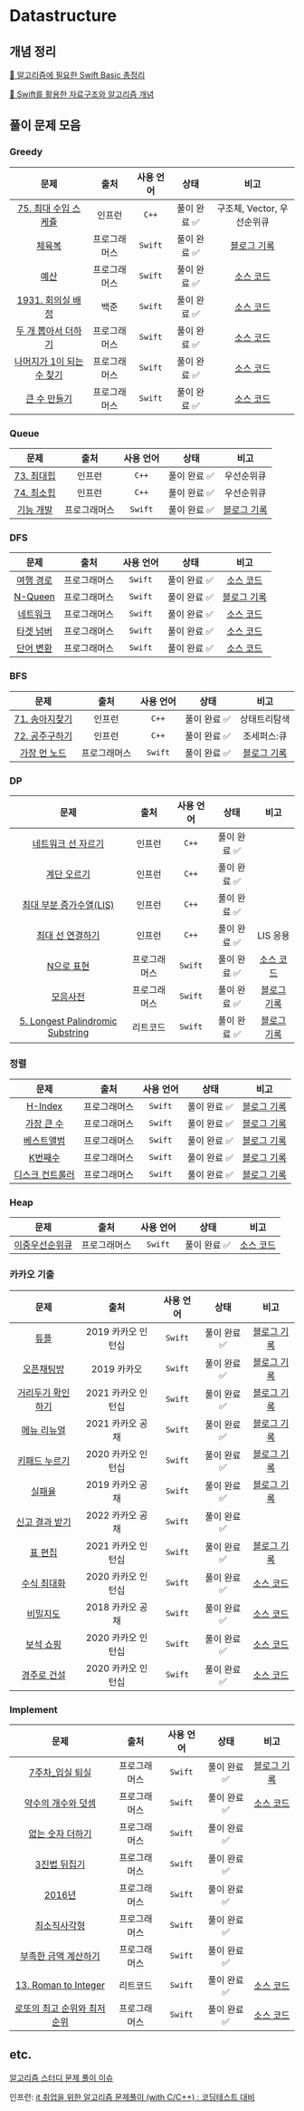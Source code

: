 # Datastructure
## 개념 정리
[📌 알고리즘에 필요한 Swift Basic 총정리](https://github.com/HeegeePark/MyStudySpace/blob/master/Algorithm/%EC%95%8C%EA%B3%A0%EB%A6%AC%EC%A6%98%EC%97%90%20%ED%95%84%EC%9A%94%ED%95%9C%20Swift%20Basic.md)

[📌 Swift를 활용한 자료구조와 알고리즘 개념](https://github.com/HeegeePark/MyStudySpace/blob/master/Algorithm/Swift%EB%A5%BC%20%ED%99%9C%EC%9A%A9%ED%95%9C%20Data%20Structure%EC%99%80%20Algorithm%20%EA%B0%9C%EB%85%90%20%EB%B0%8F%20%EC%98%88%EC%A0%9C%20%EC%A0%95%EB%A6%AC.md)

## 풀이 문제 모음
### Greedy
|문제|출처|사용 언어|상태|비고|
|:------:|:---:|:---:|:---:|:---:|
|[75. 최대 수입 스케쥴](https://github.com/HeegeePark/DataStructure/blob/master/C%2B%2B/Greedy/inf_75_%EC%B5%9C%EB%8C%80%20%EC%88%98%EC%9E%85%20%EC%8A%A4%EC%BC%80%EC%A5%B4/inf_75_%EC%B5%9C%EB%8C%80%20%EC%88%98%EC%9E%85%20%EC%8A%A4%EC%BC%80%EC%A5%B4/main.cpp)|인프런|`C++`|풀이 완료 ✅|구조체, Vector, 우선순위큐|
|[체육복](https://programmers.co.kr/learn/courses/30/lessons/42862)|프로그래머스|`Swift`|풀이 완료 ✅|[블로그 기록](https://heegeepark.github.io//articles/2021-05/%EC%B2%B4%EC%9C%A1%EB%B3%B5)|
|[예산](https://programmers.co.kr/learn/courses/30/lessons/12982)|프로그래머스|`Swift`|풀이 완료 ✅|[소스 코드](https://github.com/HeegeePark/DataStructure/blob/master/Programmers/Greedy.playground/Pages/Budget.xcplaygroundpage/Contents.swift)|
|[1931. 회의실 배정](https://www.acmicpc.net/problem/1931)|백준|`Swift`|풀이 완료 ✅|[소스 코드](https://github.com/HeegeePark/DataStructure/blob/12fc0b0ac82692c887eda8fd5c9804d7b41b4891/Baekjoon/GreedyAlgorithm/BJ_1931(%ED%9A%8C%EC%9D%98%EC%8B%A4%EB%B0%B0%EC%A0%95)/BJ_1931(%ED%9A%8C%EC%9D%98%EC%8B%A4%EB%B0%B0%EC%A0%95)/main.swift)|
|[두 개 뽑아서 더하기](https://programmers.co.kr/learn/courses/30/lessons/68644)|프로그래머스|`Swift`|풀이 완료 ✅|[소스 코드](https://github.com/HeegeePark/DataStructure/blob/0c0a33f6175a29bdfb53dbef6c469d07315ba3c1/Programmers/Greedy.playground/Pages/AddTwoChoice.xcplaygroundpage/Contents.swift)|
|[나머지가 1이 되는 수 찾기](https://programmers.co.kr/learn/courses/30/lessons/42883)|프로그래머스|`Swift`|풀이 완료 ✅|[소스 코드](https://github.com/HeegeePark/DataStructure/blob/master/Programmers/Greedy.playground/Pages/Reminder1.xcplaygroundpage/Contents.swift)|
|[큰 수 만들기](https://programmers.co.kr/learn/courses/30/lessons/87389)|프로그래머스|`Swift`|풀이 완료 ✅|[소스 코드](Programmers/Greedy.playground/Pages/MakeBigNumber.xcplaygroundpage/Contents.swift)|

### Queue
|문제|출처|사용 언어|상태|비고|
|:------:|:---:|:---:|:---:|:---:|
|[73. 최대힙](https://github.com/HeegeePark/DataStructure/blob/master/C%2B%2B/Queue/inf_73_%EC%B5%9C%EB%8C%80%ED%9E%99(%EC%9A%B0%EC%84%A0%EC%88%9C%EC%9C%84%ED%81%90)/inf_73_%EC%B5%9C%EB%8C%80%ED%9E%99(%EC%9A%B0%EC%84%A0%EC%88%9C%EC%9C%84%ED%81%90)/main.cpp)|인프런|`C++`|풀이 완료 ✅|우선순위큐|
|[74. 최소힙](https://github.com/HeegeePark/DataStructure/blob/master/C%2B%2B/Queue/inf_74_%EC%B5%9C%EC%86%8C%ED%9E%99/inf_74_%EC%B5%9C%EC%86%8C%ED%9E%99/main.cpp)|인프런|`C++`|풀이 완료 ✅|우선순위큐|
|[기능 개발](https://github.com/HeegeePark/DataStructure/blob/master/Programmers/%EC%8A%A4%ED%83%9D_%ED%81%90.playground/Pages/DevelopFeature.xcplaygroundpage/Contents.swift)|프로그래머스|`Swift`|풀이 완료 ✅|[블로그 기록](https://heegeepark.github.io//articles/2021-07/%EA%B8%B0%EB%8A%A5%EA%B0%9C%EB%B0%9C)|

### DFS
|문제|출처|사용 언어|상태|비고|
|:------:|:---:|:---:|:---:|:---:|
|[여행 경로](https://programmers.co.kr/learn/courses/30/lessons/43164)|프로그래머스|`Swift`|풀이 완료 ✅|[소스 코드](https://github.com/HeegeePark/DataStructure/blob/master/Programmers/DFS.playground/Pages/TravelRoute.xcplaygroundpage/Contents.swift)|
|[N-Queen](https://programmers.co.kr/learn/courses/30/lessons/12952)|프로그래머스|`Swift`|풀이 완료 ✅|[블로그 기록](https://heegeepark.github.io//articles/2022-03/NQueen)|
|[네트워크](https://programmers.co.kr/learn/courses/30/lessons/43162)|프로그래머스|`Swift`|풀이 완료 ✅|[소스 코드](https://github.com/HeegeePark/DataStructure/blob/master/Programmers/DFS.playground/Pages/Network.xcplaygroundpage/Contents.swift)|
|[타겟 넘버](https://programmers.co.kr/learn/courses/30/lessons/43165)|프로그래머스|`Swift`|풀이 완료 ✅|[소스 코드](https://github.com/HeegeePark/DataStructure/blob/master/Programmers/DFS.playground/Pages/TargetNumber.xcplaygroundpage/Contents.swift)|
|[단어 변환](https://programmers.co.kr/learn/courses/30/lessons/43163)|프로그래머스|`Swift`|풀이 완료 ✅|[소스 코드](https://github.com/HeegeePark/DataStructure/blob/master/Programmers/DFS.playground/Pages/WordConversion.xcplaygroundpage/Contents.swift)|

### BFS
|문제|출처|사용 언어|상태|비고|
|:------:|:---:|:---:|:---:|:---:|
|[71. 송아지찾기](https://github.com/HeegeePark/DataStructure/blob/master/C%2B%2B/BFS/inf_71_%EC%86%A1%EC%95%84%EC%A7%80%EC%B0%BE%EA%B8%B0(%EC%83%81%ED%83%9C%ED%8A%B8%EB%A6%AC%ED%83%90%EC%83%89)/%EC%86%A1%EC%95%84%EC%A7%80%EC%B0%BE%EA%B8%B0(%EC%83%81%ED%83%9C%ED%8A%B8%EB%A6%AC%ED%83%90%EC%83%89)/main.cpp)|인프런|`C++`|풀이 완료 ✅|상태트리탐색|
|[72. 공주구하기](https://github.com/HeegeePark/DataStructure/blob/ebd20caa1fba74c495d514cc0761e9e74a2d542b/C%2B%2B/BFS/inf_72_%EA%B3%B5%EC%A3%BC%EA%B5%AC%ED%95%98%EA%B8%B0(%ED%81%90%20%EC%9E%90%EB%A3%8C%EA%B5%AC%EC%A1%B0)/%EA%B3%B5%EC%A3%BC%EA%B5%AC%ED%95%98%EA%B8%B0(%ED%81%90%20%EC%9E%90%EB%A3%8C%EA%B5%AC%EC%A1%B0)/main.cpp)|인프런|`C++`|풀이 완료 ✅|조세퍼스:큐|
|[가장 먼 노드](https://programmers.co.kr/learn/courses/30/lessons/49189)|프로그래머스|`Swift`|풀이 완료 ✅|[블로그 기록](https://heegeepark.github.io//articles/2022-05/%EA%B0%80%EC%9E%A5%EB%A8%BC%EB%85%B8%EB%93%9C)|

### DP
|문제|출처|사용 언어|상태|비고|
|:------:|:---:|:---:|:---:|:---:|
|[네트워크 선 자르기](https://github.com/HeegeePark/DataStructure/blob/master/C%2B%2B/DP/inf_dp1_%EB%84%A4%ED%8A%B8%EC%9B%8C%ED%81%AC%20%EC%84%A0%20%EC%9E%90%EB%A5%B4%EA%B8%B0/inf_dp1_%EB%84%A4%ED%8A%B8%EC%9B%8C%ED%81%AC%20%EC%84%A0%20%EC%9E%90%EB%A5%B4%EA%B8%B0/main.cpp)|인프런|`C++`|풀이 완료 ✅||
|[계단 오르기](https://github.com/HeegeePark/DataStructure/blob/master/C%2B%2B/DP/inf_dp2_%EA%B3%84%EB%8B%A8%EC%98%A4%EB%A5%B4%EA%B8%B0/inf_dp2_%EA%B3%84%EB%8B%A8%EC%98%A4%EB%A5%B4%EA%B8%B0/main.cpp)|인프런|`C++`|풀이 완료 ✅||
|[최대 부분 증가수열(LIS)](https://github.com/HeegeePark/DataStructure/blob/master/C%2B%2B/DP/inf_dp3_%EC%B5%9C%EB%8C%80%20%EB%B6%80%EB%B6%84%20%EC%A6%9D%EA%B0%80%EC%88%98%EC%97%B4/inf_dp3_%EC%B5%9C%EB%8C%80%20%EB%B6%80%EB%B6%84%20%EC%A6%9D%EA%B0%80%EC%88%98%EC%97%B4/main.cpp)|인프런|`C++`|풀이 완료 ✅||
|[최대 선 연결하기](https://github.com/HeegeePark/DataStructure/blob/master/C%2B%2B/DP/inf_dp4_%EC%B5%9C%EB%8C%80%20%EC%84%A0%20%EC%97%B0%EA%B2%B0%ED%95%98%EA%B8%B0/inf_dp4_%EC%B5%9C%EB%8C%80%20%EC%84%A0%20%EC%97%B0%EA%B2%B0%ED%95%98%EA%B8%B0/main.cpp)|인프런|`C++`|풀이 완료 ✅|LIS 응용|
|[N으로 표현](https://programmers.co.kr/learn/courses/30/lessons/42895)|프로그래머스|`Swift`|풀이 완료 ✅|[소스 코드](https://github.com/HeegeePark/DataStructure/blob/master/Programmers/DP.playground/Pages/N%EC%9C%BC%EB%A1%9C%20%ED%91%9C%ED%98%84.xcplaygroundpage/Contents.swift)|
|[모음사전](https://programmers.co.kr/learn/courses/30/lessons/84512)|프로그래머스|`Swift`|풀이 완료 ✅|[블로그 기록](https://heegeepark.github.io//articles/2022-03/%EB%AA%A8%EC%9D%8C%EC%82%AC%EC%A0%84)|
|[5. Longest Palindromic Substring](https://leetcode.com/problems/longest-palindromic-substring)|리트코드|`Swift`|풀이 완료 ✅|[블로그 기록](https://heegeepark.github.io//articles/2022-05/Palindromic)|

### 정렬
|문제|출처|사용 언어|상태|비고|
|:------:|:---:|:---:|:---:|:---:|
|[H-Index](https://github.com/HeegeePark/DataStructure/blob/master/Programmers/%EC%A0%95%EB%A0%AC.playground/Pages/HIndex.xcplaygroundpage/Contents.swift)|프로그래머스|`Swift`|풀이 완료 ✅|[블로그 기록](https://heegeepark.github.io//articles/2021-06/HIndex)|
|[가장 큰 수](https://programmers.co.kr/learn/courses/30/lessons/42746)|프로그래머스|`Swift`|풀이 완료 ✅|[블로그 기록](https://heegeepark.github.io//articles/2021-04/%EA%B0%80%EC%9E%A5%ED%81%B0%EC%88%98)|
|[베스트앨범](https://programmers.co.kr/learn/courses/30/lessons/42579)|프로그래머스|`Swift`|풀이 완료 ✅|[블로그 기록](https://heegeepark.github.io//articles/2021-05/%EB%B2%A0%EC%8A%A4%ED%8A%B8%EC%95%A8%EB%B2%94)|
|[K번째수](https://programmers.co.kr/learn/courses/30/lessons/42748)|프로그래머스|`Swift`|풀이 완료 ✅|[블로그 기록](https://heegeepark.github.io//articles/2021-07/k%EB%B2%88%EC%A7%B8%EC%88%98)|
|[디스크 컨트롤러](https://programmers.co.kr/learn/courses/30/lessons/42627)|프로그래머스|`Swift`|풀이 완료 ✅|[블로그 기록](https://heegeepark.github.io//articles/2022-03/diskcontroller)|

### Heap
|문제|출처|사용 언어|상태|비고|
|:------:|:---:|:---:|:---:|:---:|
|[이중우선순위큐](https://programmers.co.kr/learn/courses/30/lessons/42628)|프로그래머스|`Swift`|풀이 완료 ✅|[소스 코드](https://github.com/HeegeePark/DataStructure/blob/master/Programmers/Heap.playground/Pages/DoublePriorityQueue.xcplaygroundpage/Contents.swift)|

### 카카오 기출
|문제|출처|사용 언어|상태|비고|
|:------:|:---:|:---:|:---:|:---:|
|[튜플](https://github.com/HeegeePark/DataStructure/blob/master/Kakao/Swift.playground/Pages/Tuple.xcplaygroundpage/Contents.swift)|2019 카카오 인턴십|`Swift`|풀이 완료 ✅|[블로그 기록](https://heegeepark.github.io//articles/2021-07/tuple)|
|[오픈채팅방](https://github.com/HeegeePark/DataStructure/blob/master/Kakao/Swift.playground/Pages/OpenChattingRoom.xcplaygroundpage/Contents.swift)|2019 카카오|`Swift`|풀이 완료 ✅|[블로그 기록](https://heegeepark.github.io//articles/2021-07/%EC%98%A4%ED%94%88%EC%B1%84%ED%8C%85%EB%B0%A9)|
|[거리두기 확인하기](https://github.com/HeegeePark/DataStructure/blob/master/Kakao/Swift.playground/Pages/CheckSocialDistance.xcplaygroundpage/Contents.swift)|2021 카카오 인턴십|`Swift`|풀이 완료 ✅|[블로그 기록](https://heegeepark.github.io//articles/2021-09/%EA%B1%B0%EB%A6%AC%EB%91%90%EA%B8%B0-%ED%99%95%EC%9D%B8%ED%95%98%EA%B8%B0)|
|[메뉴 리뉴얼](https://github.com/HeegeePark/DataStructure/blob/master/Kakao/Swift.playground/Pages/MenuRenewal.xcplaygroundpage/Contents.swift)|2021 카카오 공채|`Swift`|풀이 완료 ✅|[블로그 기록](https://heegeepark.github.io//articles/2021-07/%EB%A9%94%EB%89%B4-%EB%A6%AC%EB%89%B4%EC%96%BC)|
|[키패드 누르기](https://programmers.co.kr/learn/courses/30/lessons/67256)|2020 카카오 인턴십|`Swift`|풀이 완료 ✅|[블로그 기록](https://heegeepark.github.io//articles/2021-06/Keypad)|
|[실패율](https://programmers.co.kr/learn/courses/30/lessons/42889?language=swift)|2019 카카오 공채|`Swift`|풀이 완료 ✅|[블로그 기록](https://heegeepark.github.io//articles/2021-12/failureRate)|
|[신고 결과 받기](Kakao/Swift.playground/Pages/ReportResult.xcplaygroundpage/Contents.swift)|2022 카카오 공채|`Swift`|풀이 완료 ✅||
|[표 편집](https://github.com/HeegeePark/DataStructure/blob/master/Kakao/Swift.playground/Pages/EditChart.xcplaygroundpage/Contents.swift)|2021 카카오 인턴십|`Swift`|풀이 완료 ✅|[블로그 기록](https://heegeepark.github.io//articles/2022-04/%ED%91%9C%ED%8E%B8%EC%A7%91)|
|[수식 최대화](https://programmers.co.kr/learn/courses/30/lessons/67257)|2020 카카오 인턴십|`Swift`|풀이 완료 ✅|[소스 코드](https://github.com/HeegeePark/DataStructure/blob/31a409ac75e05f5284907544f06efe7840f5d20d/Kakao/Swift.playground/Pages/MaximizeFormulas.xcplaygroundpage/Contents.swift)|
|[비밀지도](https://programmers.co.kr/learn/courses/30/lessons/17681)|2018 카카오 공채|`Swift`|풀이 완료 ✅|[소스 코드](https://github.com/HeegeePark/DataStructure/blob/c2d0c4e1fc752f97babae6d8410272b8d2941a1d/Kakao/Swift.playground/Pages/SecretMap.xcplaygroundpage/Contents.swift)|
|[보석 쇼핑](https://programmers.co.kr/learn/courses/30/lessons/67258)|2020 카카오 인턴십|`Swift`|풀이 완료 ✅|[소스 코드](https://github.com/HeegeePark/DataStructure/blob/a10961de3c528f1c5474a9645eda7d9520034695/Kakao/Swift.playground/Pages/GemShopping.xcplaygroundpage/Contents.swift)|
|[경주로 건설](https://programmers.co.kr/learn/courses/30/lessons/67259)|2020 카카오 인턴십|`Swift`|풀이 완료 ✅|[소스 코드](https://github.com/HeegeePark/DataStructure/blob/32e40e511dee9d00e0a0f6fcd4f0a98b650ddc8a/Kakao/Swift.playground/Pages/RaceTrackConstruction.xcplaygroundpage/Contents.swift)|

### Implement
|문제|출처|사용 언어|상태|비고|
|:------:|:---:|:---:|:---:|:---:|
|[7주차_입실 퇴실](https://github.com/HeegeePark/DataStructure/blob/master/Programmers/Simulation.playground/Pages/EnterLeave.xcplaygroundpage/Contents.swift)|프로그래머스|`Swift`|풀이 완료 ✅|[블로그 기록](https://heegeepark.github.io//articles/2021-10/week7)|
|[약수의 개수와 덧셈](https://programmers.co.kr/learn/courses/30/lessons/77884)|프로그래머스|`Swift`|풀이 완료 ✅|[소스 코드](https://github.com/HeegeePark/DataStructure/blob/45109a4a2a5ef6c9604eab1b214868fca7d1b191/Programmers/Simulation.playground/Pages/DivisorCount%26Addition.xcplaygroundpage/Contents.swift)|
|[없는 숫자 더하기](https://github.com/HeegeePark/DataStructure/blob/38f42d560266b1de95903ef536058d4068479567/Programmers/Simulation.playground/Pages/SumNoExistNumber.xcplaygroundpage/Contents.swift)|프로그래머스|`Swift`|풀이 완료 ✅||
|[3진법 뒤집기](https://github.com/HeegeePark/DataStructure/blob/9961857d7834e8c2d776a61e26f6d8666934f7ec/Programmers/Simulation.playground/Pages/Reverse3.xcplaygroundpage/Contents.swift)|프로그래머스|`Swift`|풀이 완료 ✅||
|[2016년](https://github.com/HeegeePark/DataStructure/blob/508c16f4ea3bc877d7ea4013dd64e29565d46392/Programmers/Simulation.playground/Pages/2016.xcplaygroundpage/Contents.swift)|프로그래머스|`Swift`|풀이 완료 ✅||
|[최소직사각형](https://github.com/HeegeePark/DataStructure/blob/9a194896659462106a821e262b39bbc0027c30cf/Programmers/Simulation.playground/Pages/MinimumRectangle.xcplaygroundpage/Contents.swift)|프로그래머스|`Swift`|풀이 완료 ✅||
|[부족한 금액 계산하기](https://github.com/HeegeePark/DataStructure/blob/master/Programmers/Simulation.playground/Pages/MoneytoNeed.xcplaygroundpage/Contents.swift)|프로그래머스|`Swift`|풀이 완료 ✅||
|[13. Roman to Integer](https://leetcode.com/problems/roman-to-integer/)|리트코드|`Swift`|풀이 완료 ✅|[소스 코드](https://github.com/HeegeePark/DataStructure/blob/master/LeetCode/Simulation.playground/Pages/Roman%20to%20Integer.xcplaygroundpage/Contents.swift)|
|[로또의 최고 순위와 최저 순위](https://programmers.co.kr/learn/courses/30/lessons/77484)|프로그래머스|`Swift`|풀이 완료 ✅|[소스 코드](https://github.com/HeegeePark/DataStructure/blob/master/Programmers/Simulation.playground/Pages/Lottos.xcplaygroundpage/Contents.swift)|

## etc.
[알고리즘 스터디 문제 풀이 이슈](https://github.com/HeegeePark/Algorithm-Study-Archiving/issues)

인프런: [it 취업을 위한 알고리즘 문제풀이 (with C/C++) : 코딩테스트 대비](https://www.inflearn.com/course/%EC%95%8C%EA%B3%A0%EB%A6%AC%EC%A6%98)

